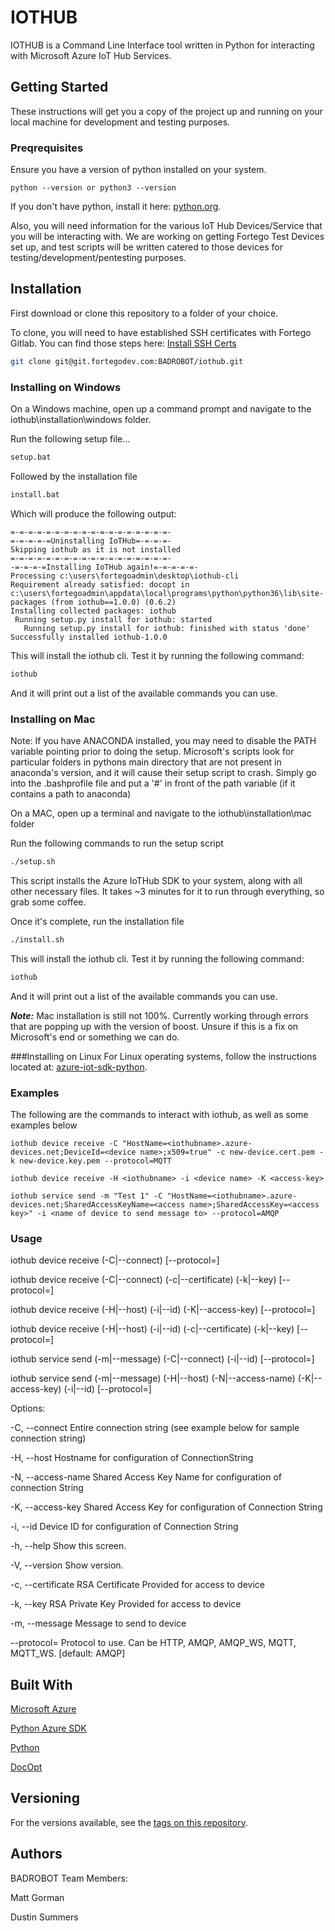 # IOTHUB

IOTHUB is a Command Line Interface tool written in Python for interacting with Microsoft Azure IoT Hub Services.

## Getting Started

These instructions will get you a copy of the project up and running on your local machine for development and testing purposes.

### Preqrequisites

Ensure you have a version of python installed on your system.
```
python --version or python3 --version
```
If you don't have python, install it here: [python.org](https://www.python.org/downloads/).

Also, you will need information for the various IoT Hub Devices/Service that you will be interacting with.  We are working on getting Fortego Test Devices set up, and test scripts will be written catered to those devices for testing/development/pentesting purposes.

## Installation

First download or clone this repository to a folder of your choice.

To clone, you will need to have established SSH certificates with Fortego Gitlab.  You can find those steps here:
[Install SSH Certs](https://docs.gitlab.com/ee/ssh/)

```bash
git clone git@git.fortegodev.com:BADROBOT/iothub.git
```

### Installing on Windows
On a Windows machine, open up a command prompt and navigate to the iothub\installation\windows folder.

Run the following setup file...
```bash
setup.bat
```

Followed by the installation file
```bash
install.bat
```
Which will produce the following output:

```text
=-=-=-=-=-=-=-=-=-=-=-=-=-=-=-=-=-=-
=-=-=-=-=Uninstalling IoTHub=-=-=-=-
Skipping iothub as it is not installed
=-=-=-=-=-=-=-=-=-=-=-=-=-=-=-=-=-=-
-=-=-=-=Installing IoTHub again!=-=-=-=-=-
Processing c:\users\fortegoadmin\desktop\iothub-cli
Requirement already satisfied: docopt in c:\users\fortegoadmin\appdata\local\programs\python\python36\lib\site-packages (from iothub==1.0.0) (0.6.2)
Installing collected packages: iothub
 Running setup.py install for iothub: started
   Running setup.py install for iothub: finished with status 'done'
Successfully installed iothub-1.0.0
```

This will install the iothub cli.  Test it by running the following command:

```bash
iothub
```
And it will print out a list of the available commands you can use.

### Installing on Mac

Note: If you have ANACONDA installed, you may need to disable the PATH variable pointing prior to doing the 
setup.  Microsoft's scripts look for particular folders in pythons main directory that are not present in anaconda's
version, and it will cause their setup script to crash.  Simply go into the .bashprofile file and put a '#' in front of 
the path variable (if it contains a path to anaconda)

On a MAC, open up a terminal and navigate to the iothub\installation\mac folder

Run the following commands to run the setup script
```bash
./setup.sh
```

This script installs the Azure IoTHub SDK to your system, along with all other necessary files.
It takes ~3 minutes for it to run through everything, so grab some coffee.

Once it's complete, run the installation file
```bash
./install.sh
```

This will install the iothub cli.  Test it by running the following command:

```bash
iothub
```

And it will print out a list of the available commands you can use.

***Note:***  Mac installation is still not 100%.  Currently working through errors that are popping up with the version of boost.
Unsure if this is a fix on Microsoft's end or something we can do.

###Installing on Linux
For Linux operating systems, follow the instructions located at: [azure-iot-sdk-python](https://github.com/Azure/azure-iot-sdk-python/blob/master/doc/python-devbox-setup.md).


### Examples
The following are the commands to interact with iothub, as well as some examples below

```
iothub device receive -C "HostName=<iothubname>.azure-devices.net;DeviceId=<device name>;x509=true" -c new-device.cert.pem -k new-device.key.pem --protocol=MQTT
```

```
iothub device receive -H <iothubname> -i <device name> -K <access-key>
```

```
iothub service send -m "Test 1" -C "HostName=<iothubname>.azure-devices.net;SharedAccessKeyName=<access name>;SharedAccessKey=<access key>" -i <name of device to send message to> --protocol=AMQP
```

### Usage
iothub device receive (-C|--connect) <connection-string> [--protocol=<protocol>]

iothub device receive (-C|--connect) <connection-string> (-c|--certificate) <RSA-cert> (-k|--key) <RSA-key> [--protocol=<protocol>]

iothub device receive (-H|--host) <host-name> (-i|--id) <device-id> (-K|--access-key) <access-key> [--protocol=<protocol>]

iothub device receive (-H|--host) <host-name> (-i|--id) <device-id> (-c|--certificate) <RSA-cert> (-k|--key) <RSA-key> [--protocol=<protocol>]

iothub service send (-m|--message) <message> (-C|--connect) <connection-string> (-i|--id) <device-id> [--protocol=<protocol>]

iothub service send (-m|--message) <message> (-H|--host) <host-name> (-N|--access-name) <access-name> (-K|--access-key) <access-key> (-i|--id) <device-id> [--protocol=<protocol>]

Options:

-C,              --connect                   Entire connection string (see example below for sample connection string)

-H,              --host                      Hostname for configuration of ConnectionString

-N,              --access-name               Shared Access Key Name for configuration of connection String

-K,              --access-key                Shared Access Key for configuration of Connection String

-i,              --id                        Device ID for configuration of Connection String

-h,              --help                      Show this screen.

-V,              --version                   Show version.

-c,              --certificate               RSA Certificate Provided for access to device

-k,              --key                       RSA Private Key Provided for access to device

-m,              --message                   Message to send to device

--protocol=<protocol>                        Protocol to use. Can be HTTP, AMQP, AMQP_WS, MQTT, MQTT_WS. [default: AMQP]

## Built With
[Microsoft Azure](https://portal.azure.com)

[Python Azure SDK](https://github.com/Azure/azure-iot-sdk-python/blob/master/doc/python-devbox-setup.md)

[Python](https://www.python.org/downloads)

[DocOpt](https://docopt.org)

## Versioning
For the versions available, see the [tags on this repository](https://github.com/dustinsummers/iothub/tags).

## Authors
BADROBOT Team Members:

Matt Gorman

Dustin Summers
